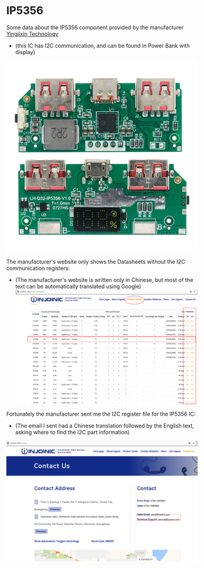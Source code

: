 # IP5356
Some data about the IP5356 component provided by the manufacturer [Yingjixin Technology](https://www.injoinic.com/)
- (this IC has I2C communication, and can be found in Power Bank with display)

![img](https://raw.githubusercontent.com/rtek1000/IP5356/refs/heads/main/Doc/IP5356_Power_Bank_board.jpg)

The manufacturer's website only shows the Datasheets without the I2C communication registers:
- (The manufacturer's website is written only in Chinese, but most of the text can be automatically translated using Google)
![img](https://raw.githubusercontent.com/rtek1000/IP5356/refs/heads/main/Doc/Datasheets.png)

Fortunately the manufacturer sent me the I2C register file for the IP5356 IC:
- (The email I sent had a Chinese translation followed by the English text, asking where to find the I2C part information)

![img](https://raw.githubusercontent.com/rtek1000/IP5356/refs/heads/main/Doc/Contact.png)
